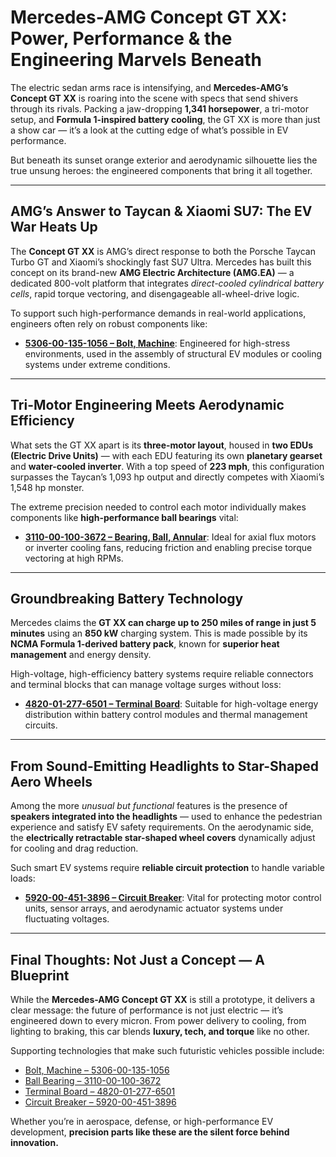 # Mercedes-AMG Concept GT XX: Power, Performance & the Engineering Marvels Beneath

The electric sedan arms race is intensifying, and **Mercedes-AMG’s Concept GT XX** is roaring into the scene with specs that send shivers through its rivals. Packing a jaw-dropping **1,341 horsepower**, a tri-motor setup, and **Formula 1-inspired battery cooling**, the GT XX is more than just a show car — it’s a look at the cutting edge of what’s possible in EV performance.

But beneath its sunset orange exterior and aerodynamic silhouette lies the true unsung heroes: the engineered components that bring it all together.

---

## AMG’s Answer to Taycan & Xiaomi SU7: The EV War Heats Up

The **Concept GT XX** is AMG’s direct response to both the Porsche Taycan Turbo GT and Xiaomi’s shockingly fast SU7 Ultra. Mercedes has built this concept on its brand-new **AMG Electric Architecture (AMG.EA)** — a dedicated 800-volt platform that integrates *direct-cooled cylindrical battery cells*, rapid torque vectoring, and disengageable all-wheel-drive logic.

To support such high-performance demands in real-world applications, engineers often rely on robust components like:

- [**5306-00-135-1056 – Bolt, Machine**](https://www.deltacheb.com/5306001351056.html): Engineered for high-stress environments, used in the assembly of structural EV modules or cooling systems under extreme conditions.

---

## Tri-Motor Engineering Meets Aerodynamic Efficiency

What sets the GT XX apart is its **three-motor layout**, housed in **two EDUs (Electric Drive Units)** — with each EDU featuring its own **planetary gearset** and **water-cooled inverter**. With a top speed of **223 mph**, this configuration surpasses the Taycan’s 1,093 hp output and directly competes with Xiaomi’s 1,548 hp monster.

The extreme precision needed to control each motor individually makes components like **high-performance ball bearings** vital:

- [**3110-00-100-3672 – Bearing, Ball, Annular**](https://www.nsnpartlookup.com/3110001003672.html): Ideal for axial flux motors or inverter cooling fans, reducing friction and enabling precise torque vectoring at high RPMs.

---

## Groundbreaking Battery Technology

Mercedes claims the **GT XX can charge up to 250 miles of range in just 5 minutes** using an **850 kW** charging system. This is made possible by its **NCMA Formula 1-derived battery pack**, known for **superior heat management** and energy density.

High-voltage, high-efficiency battery systems require reliable connectors and terminal blocks that can manage voltage surges without loss:

- [**4820-01-277-6501 – Terminal Board**](https://www.buybestonlineproductoffers.com/4820012776501.html): Suitable for high-voltage energy distribution within battery control modules and thermal management circuits.

---

## From Sound-Emitting Headlights to Star-Shaped Aero Wheels

Among the more *unusual but functional* features is the presence of **speakers integrated into the headlights** — used to enhance the pedestrian experience and satisfy EV safety requirements. On the aerodynamic side, the **electrically retractable star-shaped wheel covers** dynamically adjust for cooling and drag reduction.

Such smart EV systems require **reliable circuit protection** to handle variable loads:

- [**5920-00-451-3896 – Circuit Breaker**](https://www.optiaero.com/5920004513896.html): Vital for protecting motor control units, sensor arrays, and aerodynamic actuator systems under fluctuating voltages.

---

## Final Thoughts: Not Just a Concept — A Blueprint

While the **Mercedes-AMG Concept GT XX** is still a prototype, it delivers a clear message: the future of performance is not just electric — it’s engineered down to every micron. From power delivery to cooling, from lighting to braking, this car blends **luxury, tech, and torque** like no other.

Supporting technologies that make such futuristic vehicles possible include:

- [Bolt, Machine – 5306-00-135-1056](https://www.deltacheb.com/5306001351056.html)  
- [Ball Bearing – 3110-00-100-3672](https://www.nsnpartlookup.com/3110001003672.html)  
- [Terminal Board – 4820-01-277-6501](https://www.buybestonlineproductoffers.com/4820012776501.html)  
- [Circuit Breaker – 5920-00-451-3896](https://www.optiaero.com/5920004513896.html)

Whether you’re in aerospace, defense, or high-performance EV development, **precision parts like these are the silent force behind innovation.**
